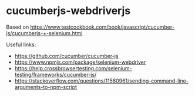 # cucumberjs-webdriverjs

Based on https://www.testcookbook.com/book/javascript/cucumber-js/cucumberjs-+-selenium.html

Useful links:
- https://github.com/cucumber/cucumber-js
- https://www.npmjs.com/package/selenium-webdriver
- https://help.crossbrowsertesting.com/selenium-testing/frameworks/cucumber-js/
- https://stackoverflow.com/questions/11580961/sending-command-line-arguments-to-npm-script
